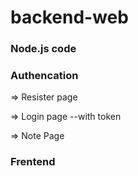 # backend-web

### Node.js code

### Authencation  


=> Resister page

=> Login page
      --with token

=> Note Page

### Frentend



